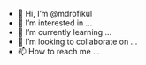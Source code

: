 - 👋 Hi, I’m @mdrofikul
- 👀 I’m interested in ...
- 🌱 I’m currently learning ...
- 💞️ I’m looking to collaborate on ...
- 📫 How to reach me ...

<!---
mdrofikul/mdrofikul is a ✨ special ✨ repository because its `README.md` (this file) appears on your GitHub profile.
You can click the Preview link to take a look at your changes.
--->
